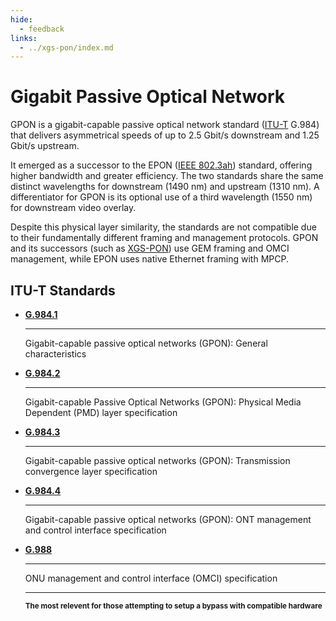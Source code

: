 ```yaml
---
hide:
  - feedback
links:
  - ../xgs-pon/index.md
---
```


# Gigabit Passive Optical Network

GPON is a gigabit-capable passive optical network standard ([ITU-T](#itu-t-standards) G.984) that delivers
asymmetrical speeds of up to 2.5 Gbit/s downstream and 1.25 Gbit/s upstream.

It emerged as a successor to the EPON ([IEEE 802.3ah]) standard, offering higher bandwidth and greater efficiency. The
two standards share the same distinct wavelengths for downstream (1490 nm) and upstream (1310 nm). A differentiator
for GPON is its optional use of a third wavelength (1550 nm) for downstream video overlay.

Despite this physical layer similarity, the standards are not compatible due to their fundamentally different framing
and management protocols. GPON and its successors (such as [XGS-PON]) use GEM framing and OMCI management, while EPON
uses native Ethernet framing with MPCP.

  [XGS-PON]: ../xgs-pon/index.md
  [IEEE 802.3ah]: https://en.wikipedia.org/wiki/IEEE_802.3

## ITU-T Standards

<div class="grid cards" markdown>

-   __[G.984.1]__

    ---

    Gigabit-capable passive optical networks (GPON): General characteristics

-   __[G.984.2]__

    ---

    Gigabit-capable Passive Optical Networks (GPON): Physical Media Dependent (PMD) layer specification

-   __[G.984.3]__

    ---

    Gigabit-capable passive optical networks (GPON): Transmission convergence layer specification

-   __[G.984.4]__

    ---

    Gigabit-capable passive optical networks (GPON): ONT management and control interface specification

-   __[G.988]__

    ---

    ONU management and control interface (OMCI) specification

    ---

    <small>__The most relevent for those attempting to setup a bypass with compatible hardware__</small>

</div>

  [G.984.1]: https://www.itu.int/rec/T-REC-G.984.1/en
  [G.984.2]: https://www.itu.int/rec/T-REC-G.984.2/en
  [G.984.3]: https://www.itu.int/rec/T-REC-G.984.3/en
  [G.984.4]: https://www.itu.int/rec/T-REC-G.984.4/en
  [G.988]: http://www.itu.int/rec/T-REC-G.988/en
